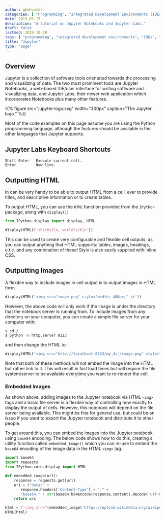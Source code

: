 ```yaml
---
author: gbmhunter
categories: [ "Programming", "Integrated Development Environments (IDEs)" ]
date: 2019-07-15
description: "A tutorial on Jupyter Notebooks and Jupyter Labs."
draft: false
lastmod: 2019-10-28
tags: [ "programming", "integrated development environments", "IDEs", "Jupyter", "notebooks", "Jupyter Labs", "HTML", "IPython", "images", "server", "CSS", "embedded", "base64", "requests" ]
title: "Jupyter"
type: "page"
---
```


## Overview

Jupyter is a collection of software tools orientated towards the processing and visualizing of data. The two most prominent tools are Jupyter Notebooks, a web-based IDE/user interface for writing software and visualizing data, and Jupyter Labs, their newer web application which incorporates Notebooks plus many other features.

{{% figure src="jupyter-logo.svg" width="300px" caption="The Jupyter logo." %}}

Most of the code examples on this page assume you are using the Python programming language, although the features should be available in the other languages that Jupyter supports.

## Jupyter Labs Keyboard Shortcuts

```text
Shift-Enter   Execute current cell.
Enter         New line.
```

## Outputting HTML

In can be very handy to be able to output HTML from a cell, ever to provide titles, and descriptive information or to create tables.

To output HTML, you can use the `HTML` function provided from the `IPython` package, along with `display()`:

```python
from IPython.display import display, HTML

display(HTML(f'<h1>Hello, world!</h1>'))
```

This can be used to create very configurable and flexible cell outputs, as you can output anything that HTML supports: tables, images, headings, e.t.c. and any combination of these! Style is also easily supplied with inline CSS.

## Outputting Images

A flexible way to include images in cell output is to output images in HTML form.

```python
display(HTML('<img src="image.png" style="width: 400px;" />'))
```

However, the above code will only work if the image is under the directory that the notebook server is running from. To include images from any directory on your computer, you can create a simple file server for your computer with:

```bash
$ cd /
$ python -m http.server 8123
```

and then change the HTML to:

```python
display(HTML('<img src="http://localhost:8123/my_dir/image.png" style="width: 400px;" />'))
```

Note that both of these methods will not embed the image into the HTML but rather link to it. This will result in fast load times but will require the file system/server to be available everytime you want to re-render the cell.

### Embedded Images

As shown above, adding images to the Jupyter notebook via HTML `<img>` tags and a basic file server is a flexible way of controlling how exactly to display the output of cells. However, this notebook will depend on the file server being available. This might be fine for general use, but could be an issue if you want to export the Jupyter notebook and distribute it to other people.

To get around this, you can embed the images into the Jupyter notebook using `base64` encoding. The below code shows how to do this, creating a utility function called `embedded_image()` which you can re-use to embed the `base64` encoding of the image data in the HTML `<img>` tag.

```python
import base64
import requests
from IPython.core.display import HTML

def embedded_image(url):
    response = requests.get(url)
    uri = ("data:" +
       response.headers['Content-Type'] + ";" +
       "base64," + str(base64.b64encode(response.content).decode('utf-8')))
    return uri

html = f'<img src="{embedded_image('https://upload.wikimedia.org/wikipedia/commons/5/56/Kosaciec_szczecinkowaty_Iris_setosa.jpg')}" />'
HTML(html)
```
